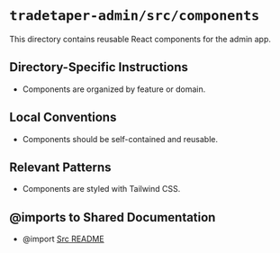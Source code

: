 # `tradetaper-admin/src/components`

This directory contains reusable React components for the admin app.

## Directory-Specific Instructions

- Components are organized by feature or domain.

## Local Conventions

- Components should be self-contained and reusable.

## Relevant Patterns

- Components are styled with Tailwind CSS.

## @imports to Shared Documentation

- @import [Src README](../README.md) 